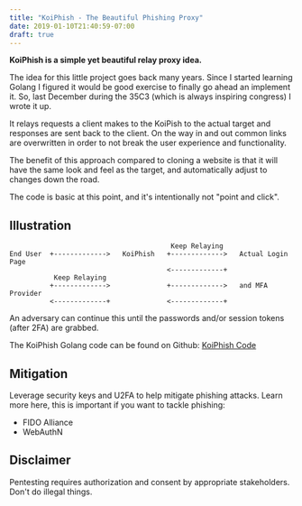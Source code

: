 ```yaml
---
title: "KoiPhish - The Beautiful Phishing Proxy"
date: 2019-01-10T21:40:59-07:00
draft: true
---
```


**KoiPhish is a simple yet beautiful relay proxy idea.**

The idea for this little project goes back many years. Since I started learning Golang I figured it would be good exercise to finally go ahead an implement it. So, last December during the 35C3 (which is always inspiring congress) I wrote it up.

It relays requests a client makes to the KoiPish to the actual target and responses are sent back to the client. On the way in and out common links are overwritten in order to not break the user experience and functionality. 

The benefit of this approach compared to cloning a website is that it will have the same look and feel as the target, and automatically adjust to changes down the road.

The code is basic at this point, and it's intentionally not "point and click".


## Illustration


                                            Keep Relaying 
    End User  +------------->   KoiPhish   +------------->   Actual Login Page
                                           <-------------+            
               Keep Relaying
              +------------->              +------------->   and MFA Provider
              <-------------+              <-------------+           


An adversary can continue this until the passwords and/or session tokens (after 2FA) are grabbed.

The KoiPhish Golang code can be found on Github: [KoiPhish Code](https://github.com/wunderwuzzi23/KoiPhish)

## Mitigation

Leverage security keys and U2FA to help mitigate phishing attacks. Learn more here, this is important if you want to tackle phishing:

* FIDO Alliance
* WebAuthN


## Disclaimer

Pentesting requires authorization and consent by appropriate stakeholders. Don't do illegal things.
